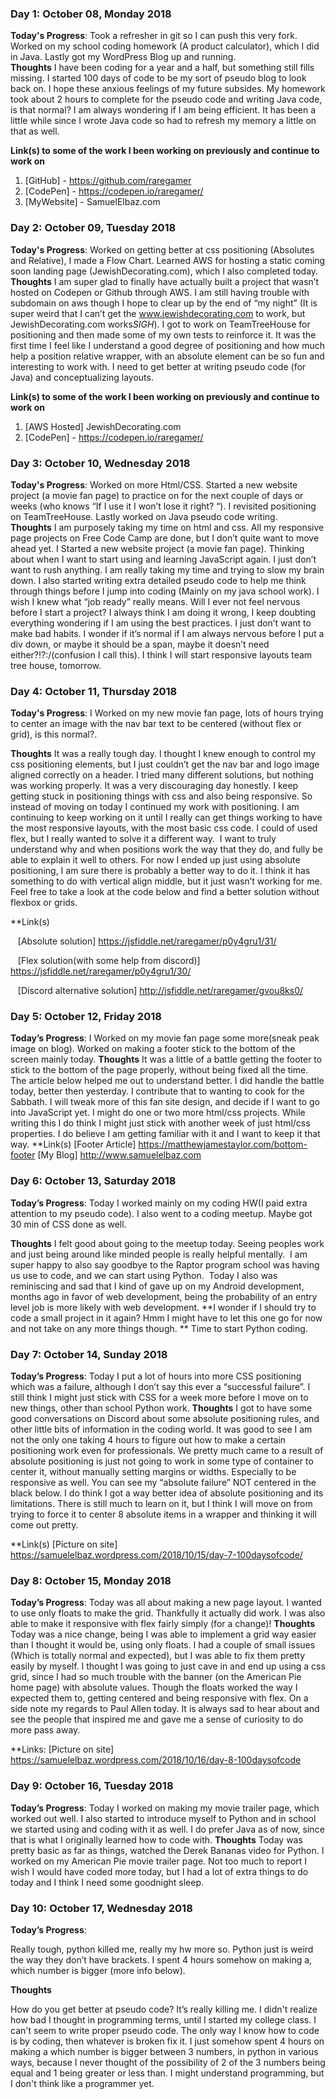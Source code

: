 


### Day 1: October 08, Monday 2018
**Today's Progress**: Took a refresher in git so I can push this very fork. Worked on my school coding homework (A product calculator), which I did in Java. Lastly got my WordPress Blog up and running.  
**Thoughts** I have been coding for a year and a half, but something still fills missing. I started 100 days of code to be my sort of pseudo blog to look back on. I hope these anxious feelings of my future subsides. My homework took about 2 hours to complete for the pseudo code and writing Java code, is that normal? I am always wondering if I am being efficient. It has been a little while since I wrote Java code so had to refresh my memory a little on that as well. 

**Link(s) to some of the work I been working on previously and continue to work on**
1. [GitHub] - https://github.com/raregamer
2. [CodePen] - https://codepen.io/raregamer/
3. [MyWebsite] - SamuelElbaz.com




### Day 2: October 09, Tuesday 2018
**Today's Progress**: Worked on getting better at css positioning (Absolutes and Relative), I made a Flow Chart. Learned AWS for hosting a static coming soon landing page (JewishDecorating.com), which I also completed today.  
**Thoughts** I am super glad to finally have actually built a project that wasn’t hosted on Codepen or Github through AWS. I am still having trouble with subdomain on aws though I hope to clear up by the end of “my night” (It is super weird that I can’t get the www.jewishdecorating.com to work, but JewishDecorating.com works*SIGH*). I got to work on TeamTreeHouse for positioning and then made some of my own tests to reinforce it. It was the first time I feel like I understand a good degree of positioning and how much help a position relative wrapper, with an absolute element can be so fun and interesting to work with. I need to get better at writing pseudo code (for Java) and conceptualizing layouts. 

**Link(s) to some of the work I been working on previously and continue to work on**
1. [AWS Hosted] JewishDecorating.com
2. [CodePen] - https://codepen.io/raregamer/


### Day 3: October 10, Wednesday 2018
**Today's Progress**: Worked on more Html/CSS. Started a new website project (a movie fan page) to practice on for the next couple of days or weeks (who knows “If I use it I won’t lose it right? “). I revisited positioning on TeamTreeHouse. Lastly worked on Java pseudo code writing.  
**Thoughts** I am purposely taking my time on html and css. All my responsive page projects on Free Code Camp are done, but I don’t quite want to move ahead yet. I Started a new website project (a movie fan page). Thinking about when I want to start using and learning JavaScript again. I just don’t want to rush anything. I am really taking my time and trying to slow my brain down. I also started writing extra detailed pseudo code to help me think through things before I jump into coding (Mainly on my java school work). I wish I knew what “job ready” really means. Will I ever not feel nervous before I start a project? I always think I am doing it wrong, I keep doubting everything wondering if I am using the best practices. I just don’t want to make bad habits. I wonder if it’s normal if I am always nervous before I put a div down, or maybe it should be a span, maybe it doesn’t need either?!?:/(confusion I call this). I think I will start responsive layouts team tree house, tomorrow.


### Day 4: October 11, Thursday 2018

**Today's Progress**: I Worked on my new movie fan page, lots of hours trying to center an image with the nav bar text to be centered (without flex or grid), is this normal?.

**Thoughts** It was a really tough day. I thought I knew enough to control my css positioning elements, but I just couldn’t get the nav bar and logo image aligned correctly on a header. I tried many different solutions, but nothing was working properly. It was a very discouraging day honestly. I keep getting stuck in positioning things with css and also being responsive. So instead of moving on today I continued my work with positioning. I am continuing to keep working on it until I really can get things working to have the most responsive layouts, with the most basic css code. I could of used flex, but I really wanted to solve it a different way.  I want to truly understand why and when positions work the way that they do, and fully be able to explain it well to others. For now I ended up just using absolute positioning, I am sure there is probably a better way to do it. I think it has something to do with vertical align middle, but it just wasn’t working for me. Feel free to take a look at the code below and find a better solution without flexbox or grids.     

**Link(s)

   [Absolute solution] https://jsfiddle.net/raregamer/p0y4gru1/31/

   [Flex solution(with some help from discord)] https://jsfiddle.net/raregamer/p0y4gru1/30/

   [Discord alternative solution] http://jsfiddle.net/raregamer/gvou8ks0/


### Day 5: October 12, Friday 2018
**Today’s Progress**: I Worked on my movie fan page some more(sneak peak image on blog). Worked on making a footer stick to the bottom of the screen mainly today.
**Thoughts** It was a little of a battle getting the footer to stick to the bottom of the page properly, without being fixed all the time. The article below helped me out to understand better. I did handle the battle today, better then yesterday. I contribute that to wanting to cook for the Sabbath. I will tweak more of this fan site design, and decide if I want to go into JavaScript yet. I might do one or two more html/css projects. While writing this I do think I might just stick with another week of just html/css properties. I do believe I am getting familiar with it and I want to keep it that way. 
**Link(s)
[Footer Article] https://matthewjamestaylor.com/bottom-footer
[My Blog] http://www.samuelelbaz.com


### Day 6: October 13, Saturday 2018

**Today’s Progress**: Today I worked mainly on my coding HW(I paid extra attention to my pseudo code). I also went to a coding meetup. Maybe got 30 min of CSS done as well.  

**Thoughts** I felt good about going to the meetup today. Seeing peoples work and just being around like minded people is really helpful mentally.  I am super happy to also say goodbye to the Raptor program school was having us use to code, and we can start using Python.  Today I also was reminiscing and sad that I kind of gave up on my Android development, months ago in favor of web development, being the probability of an entry level job is more likely with web development. **I wonder if I should try to code a small project in it again? Hmm I might have to let this one go for now and not take on any more things though. ** Time to start Python coding.

### Day 7: October 14, Sunday 2018
**Today’s Progress**: Today I put a lot of hours into more CSS positioning which was a failure, although I don’t say this ever a “successful failure”. I still think I might just stick with CSS for a week more before I move on to new things, other than school Python work.
**Thoughts** I got to have some good conversations on Discord about some absolute positioning rules, and other little bits of information in the coding world.  It was good to see I am not the only one taking 4 hours to figure out how to make a certain positioning work even for professionals. We pretty much came to a result of absolute positioning is just not going to work in some type of container to center it, without manually setting margins or widths. Especially to be responsive as well.  You can see my “absolute failure” NOT centered in the black below. I do think I got a way better idea of absolute positioning and its limitations. There is still much to learn on it, but I think I will move on from trying to force it to center 8 absolute items in a wrapper and thinking it will come out pretty. 

**Link(s)
[Picture on site] https://samuelelbaz.wordpress.com/2018/10/15/day-7-100daysofcode/


### Day 8: October 15, Monday 2018
**Today’s Progress**: Today was all about making a new page layout. I wanted to use only floats to make the grid. Thankfully it actually did work. I was also able to make it responsive with flex fairly simply (for a change)!
**Thoughts**  Today was a nice change, being I was able to implement a grid way easier than I thought it would be, using only floats. I had a couple of small issues (Which is totally normal and expected), but I was able to fix them pretty easily by myself. I thought I was going to just cave in and end up using a css grid, since I had so much trouble with the banner (on the American Pie home page) with absolute values. Though the floats worked the way I expected them to, getting centered and being responsive with flex. On a side note my regards to Paul Allen today. It is always sad to hear about and see the people that inspired me and gave me a sense of curiosity to do more pass away.  

**Links:
[Picture on site] https://samuelelbaz.wordpress.com/2018/10/16/day-8-100daysofcode

### Day 9: October 16, Tuesday 2018
**Today’s Progress**: Today I worked on making my movie trailer page, which worked out well. I also started to introduce myself to Python and in school we started using and coding with it as well. I do prefer Java as of now, since that is what I originally learned how to code with.
**Thoughts** Today was pretty basic as far as things, watched the Derek Bananas video for Python. I worked on my American Pie movie trailer page. Not too much to report I wish I would have coded more today, but I had a lot of extra things to do today and I think I need some goodnight sleep. 

### Day 10: October 17, Wednesday 2018

**Today’s Progress**:

Really tough, python killed me, really my hw more so. Python just is weird the way they don’t have brackets. I spent 4 hours somehow on making a, which number is bigger (more info below).

**Thoughts**

How do you get better at pseudo code? It’s really killing me. I didn't realize how bad I thought in programming terms, until I started my college class. I can't seem to write proper pseudo code. The only way I know how to code is by coding, then whatever is broken fix it. I just somehow spent 4 hours on making a which number is bigger between 3 numbers, in python in various ways, because I never thought of the possibility of 2 of the 3 numbers being equal and 1 being greater or less than. I might understand programming, but I don't think like a programmer yet.
























